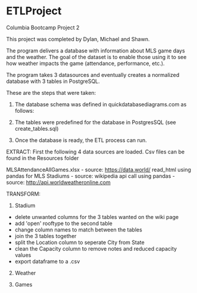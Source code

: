 # ETLProject
Columbia Bootcamp Project 2

This project was completed by Dylan, Michael and Shawn.

The program delivers a database with information about MLS game days and the weather. The goal of the dataset is to enable those using it to see how weather impacts the game (attendance, performance, etc.). 

The program takes 3 datasources and eventually creates a normalized database with 3 tables in PostgreSQL.

These are the steps that were taken:

1. The database schema was defined in quickdatabasediagrams.com as follows:

2. The tables were predefined for the database in PostgresSQL (see create_tables.sql)

3. Once the database is ready, the ETL process can run.


EXTRACT: First the following 4 data sources are loaded. Csv files can be found in the Resources folder

MLSAttendanceAllGames.xlsx - source: https://data.world/
read_html using pandas for MLS Stadiums - source: wikipedia
api call using pandas - source: http://api.worldweatheronline.com


TRANSFORM:

1. Stadium
- delete unwanted columns for the 3 tables wanted on the wiki page
- add 'open' rooftype to the second table
- change column names to match between the tables
- join the 3 tables together
- split the Location column to seperate City from State
- clean the Capacity column to remove notes and reduced capacity values
- export dataframe to a .csv

2. Weather


3. Games
